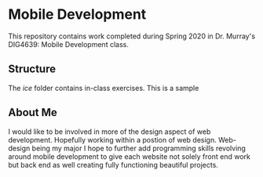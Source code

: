 # Mobile Development
This repository contains work completed during Spring 2020 in Dr. Murray's DIG4639: Mobile Development class.

## Structure
The *ice* folder contains in-class exercises. 
This is a sample

## About Me

I would like to be involved in more of the design aspect of web development. Hopefully working within a postion of web design. Web-design being my major I hope to further add programming skills revolving around mobile development to give each website not solely front end work but back end as well creating fully functioning beautiful projects.
